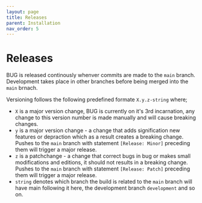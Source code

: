 ```yaml
---
layout: page
title: Releases
parent: Installation
nav_order: 5
---
```


# Releases

BUG is released continously whenver commits are made to the `main` branch. Development takes place in other branches before being merged into the `main` brnach.

Versioning follows the following predefined formate `X.y.z-string` where;

-   `X` is a major version change, BUG is currently on it's 3rd incarnation, any change to this version number is made manually and will cause breaking changes.
-   `y` is a major version change - a change that adds signification new features or depraction which as a result creates a breaking change. Pushes to the `main` branch with statement `[Release: Minor]` preceding them will trigger a major release.
-   `z` is a patchchange - a change that correct bugs in bug or makes small modifications and editions, it should not results in a breaking change. Pushes to the `main` branch with statement `[Release: Patch]` preceding them will trigger a major release.
-   `string` denotes which branch the build is related to the `main` branch will have main following it here, the development branch `development` and so on.
